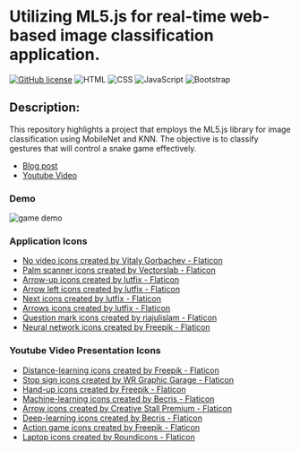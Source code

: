 # Utilizing ML5.js for real-time web-based image classification application.
[![GitHub license](https://img.shields.io/badge/license-MIT-blue.svg)](https://github.com/pitanglabs/WebComputerVision/blob/main/LICENSE)
![HTML](https://img.shields.io/badge/HTML-E34F26?style=flat&logo=HTML&logoColor=white)
![CSS](https://img.shields.io/badge/CSS-1572B6?style=flat&logo=CSS&logoColor=white)
![JavaScript](https://img.shields.io/badge/JavaScript-F7DF1E?style=flat&logo=JavaScript&logoColor=white)
![Bootstrap](https://img.shields.io/badge/Bootstrap-7952B3?style=flat&logo=Bootstrap&logoColor=white)

## Description:

This repository highlights a project that employs the ML5.js library for image classification using MobileNet and KNN. The objective is to classify gestures that will control a snake game effectively.

- [Blog post]()
- [Youtube Video](https://www.youtube.com/watch?v=GMkfe-51eR8&ab_channel=Pitang)

### Demo
![game demo](https://github.com/AnneLivia/HandGestureWebML/assets/31932673/7a78610f-eae2-4a76-aff7-cb8439f2f408)

### Application Icons
- <a href="https://www.flaticon.com/free-icons/no-video" title="no video icons">No video icons created by Vitaly Gorbachev - Flaticon</a>
- <a href="https://www.flaticon.com/free-icons/palm-scanner" title="palm scanner icons">Palm scanner icons created by Vectorslab - Flaticon</a>
- <a href="https://www.flaticon.com/free-icons/arrow-up" title="arrow-up icons">Arrow-up icons created by lutfix - Flaticon</a>
- <a href="https://www.flaticon.com/free-icons/arrow-left" title="arrow left icons">Arrow left icons created by lutfix - Flaticon</a>
- <a href="https://www.flaticon.com/free-icons/next" title="next icons">Next icons created by lutfix - Flaticon</a>
- <a href="https://www.flaticon.com/free-icons/arrows" title="arrows icons">Arrows icons created by lutfix - Flaticon</a>
- <a href="https://www.flaticon.com/free-icons/question-mark" title="question mark icons">Question mark icons created by riajulislam - Flaticon</a>
- <a href="https://www.flaticon.com/free-icons/neural-network" title="neural network icons">Neural network icons created by Freepik - Flaticon</a>

### Youtube Video Presentation Icons
- <a href="https://www.flaticon.com/free-icons/distance-learning" title="distance-learning icons">Distance-learning icons created by Freepik - Flaticon</a>
- <a href="https://www.flaticon.com/free-icons/stop-sign" title="stop sign icons">Stop sign icons created by WR Graphic Garage - Flaticon</a>
- <a href="https://www.flaticon.com/free-icons/hand-up" title="hand-up icons">Hand-up icons created by Freepik - Flaticon</a>
- <a href="https://www.flaticon.com/free-icons/machine-learning" title="machine-learning icons">Machine-learning icons created by Becris - Flaticon</a>
- <a href="https://www.flaticon.com/free-icons/arrow" title="arrow icons">Arrow icons created by Creative Stall Premium - Flaticon</a>
- <a href="https://www.flaticon.com/free-icons/deep-learning" title="deep-learning icons">Deep-learning icons created by Becris - Flaticon</a>
- <a href="https://www.flaticon.com/free-icons/action-game" title="action game icons">Action game icons created by Freepik - Flaticon</a>
- <a href="https://www.flaticon.com/free-icons/laptop" title="laptop icons">Laptop icons created by Roundicons - Flaticon</a>

